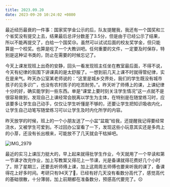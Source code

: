 ```yaml
---
title: 2023.09.20
date: 2023-09-20 10:24:02 +0800
---
```


最近经历最衰的一件事：国家奖学金公示的后，队友提醒我，我还有一个国奖和三个省奖没有提交上去，结果最后总评分数差了3.5分，但是由于已经公示了结果，所以不能再提交了，白给一个国奖😢。虽然可以试试后面的校友奖学金，但只能算是一个校奖。也算是吃了一个大教训吧。任何重要的文件，一定要及时保存，特别是这种证书类的，防止在需要的时候忘记了。

今天上课发现班上出奇的安静，回头一看发现班主任坐在教室最后面，不得不说，今天有纪律的氛围下讲课真的是太舒服了。一想到前几天上课不时就得管纪律，实在是来气。昨天办公室某老师说的：“这里是城乡交界处，我们的学生既没有城市孩子的见多识广，也没有农村孩子的吃苦耐劳。”。昨天听了师傅上的课，上课纪律十分的好，确实能学到一些东西。单是“课堂上要时刻关注学生情况”这一点就不是很容易做到，发现自己上课经常会脱离以学生为主体，在特别是在随堂练习时，应该要多让学生自己动手，仅仅让学生听懂是不够的，还要让学生把知识吸收内化，让学生自己动笔写随堂练习可以让学生及时内化所学的内容。

昨天放学的时候，班上的一个小朋友送了一小盆“盆栽”给我，还提醒我记得要经常浇水，又被学生可爱到。不过回办公室看了一下，发现这些小玩意其实还是多肉上的小芽，还没有长出根来，可能放不了几天就会干枯掉吧。

![IMG_2979](https://jsd.cdn.zzko.cn/gh/Heyya-x/picx-images-hosting@master/20230920/IMG_2979.1vabv8k34cyo.jpeg)

最近的实习上课压力挺大的，早上起来就得批学生作业，今天就用了一个早读和第一节课才改完作业，加上写教案又得花上一节课，光是备课就得花费好几个小时了。除了星期三，还要去听师傅上课，加上这周周五师傅也要来听我的课了，备课得花上好多时间。考研只有94天了🫨，已经有好几天没有看数分高代了，感觉高代的基础很散，十分薄弱，加上前期都在准备数分，预感高代要完了。☹️